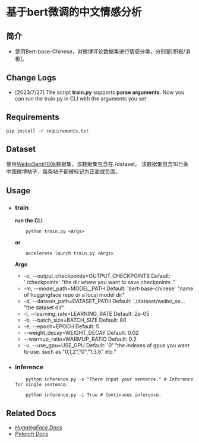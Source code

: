 # 基于bert微调的中文情感分析
## 简介
* 使用Bert-base-Chinese，对微博评论数据集进行情感分类，分别是[积极/消极]。
## Change Logs
* [2023/7/27] The script **train.py** supports **parse arguments**. Now you can run the train.py in CLI with the arguments you set
## Requirements
~~~shell
pip install -r requirements.txt
~~~
## Dataset
使用[WeiboSenti100k](https://huggingface.co/datasets/dirtycomputer/weibo_senti_100k)数据集，该数据集包含在./dataset。
该数据集包含10万条中国微博帖子，每条帖子都被标记为正面或负面。

## Usage
* ### train
    **run the CLI** 
    ~~~shell
        python train.py <Args>
    ~~~
    **or**
    ```shell
        accelerate launch train.py <Args>
    ```
    **Args**
    * -o, --output_checkpoints=OUTPUT_CHECKPOINTS
        Default: './checkpoints'
        "the dir where you want to save checkpoints ."
    * -m, --model_path=MODEL_PATH
        Default: 'bert-base-chinese'
        "name of huggingface repo or a local model dir"
    * -d, --dataset_path=DATASET_PATH
        Default: './dataset/weibo_se...
        "the dataset dir"
    * -l, --learning_rate=LEARNING_RATE
        Default: 2e-05
    * -b, --batch_size=BATCH_SIZE
        Default: 80
    * -e, --epoch=EPOCH
        Default: 5
    * --weight_decay=WEIGHT_DECAY
        Default: 0.02
    * --warmup_ratio=WARMUP_RATIO
        Default: 0.2
    * -u, --use_gpu=USE_GPU
        Default: '0'
        "the indexes of gpus  you want to use. such as "0,1,2","0","1,3,6" etc."  

* ### inference
  ~~~shell
      python inference.py -s "There input your sentence." # Inference for single sentence.
  ~~~
  ~~~shell
      python inference.py -i True # Continuous inference.
  ~~~

## Related Docs
* *<a href="https://huggingface.co/docs">HuggingFace Docs</a>*
* *<a href="https://pytorch.org/docs/stable/index.html">Pytorch Docs</a>*
